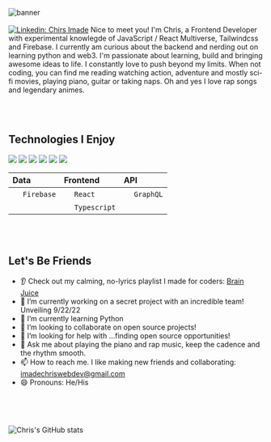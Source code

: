 ![banner](https://miro.medium.com/max/1200/1*tijYDzC59_wasLntTiBeSg.png)
<br></br>
[![Linkedin: Chirs Imade](https://img.shields.io/badge/-Chris_Imade-blue?style=flat-square&logo=Linkedin&logoColor=white&link=https://www.linkedin.com/in/chris-imade/)](https://www.linkedin.com/in/chris-imade/)
Nice to meet you! I'm Chris, a Frontend Developer with experimental knowlegde of JavaScript / React Multiverse, Tailwindcss and Firebase. I currently am curious about the backend and nerding out on learning python and web3. I'm passionate about learning, build and bringing awesome ideas to life. I constantly love to push beyond my limits. When not coding, you can find me reading watching action, adventure and mostly sci-fi movies, playing piano, guitar or taking naps. Oh and yes I love rap songs and legendary animes. 

<br></br>
## Technologies I Enjoy

<div><img src="https://img.shields.io/badge/JavaScript-323330?style=for-the-badge&logo=javascript&logoColor=F7DF1E" /> <img src="https://img.shields.io/badge/CSS3-1572B6?style=for-the-badge&logo=css3&logoColor=white" /> <img src="https://img.shields.io/badge/HTML5-E34F26?style=for-the-badge&logo=html5&logoColor=white" /> <img src="[https://img.shields.io/badge/Redux-593D88?style=for-the-badge&logo=redux&logoColor=white" /> <img src="[https://img.shields.io/badge/Tailwind_CSS-38B2AC?style=for-the-badge&logo=tailwind-css&logoColor=white" /> <img src="https://img.shields.io/badge/Tailwind_CSS-38B2AC?style=for-the-badge&logo=tailwind-css&logoColor=white" /> </div>

| Data | Frontend | API |
| :--- | :--- |:--- |
| <img width="16px" src="[https://icon2.cleanpng.com/20180609/ryh/kisspng-firebase-cloud-messaging-google-cloud-messaging-api-as-a-service-5b1bf782ac0ca2.2103995315285594907047.jpg" />  `Firebase` | <img width="16px" src="https://cdn.jsdelivr.net/gh/devicons/devicon/icons/react/react-original.svg" />  `React` | <img width="16px" src="https://cdn.jsdelivr.net/gh/devicons/devicon/icons/graphql/graphql-plain.svg" />  `GraphQL` 
| | <img width="16px" src="https://cdn.jsdelivr.net/gh/devicons/devicon/icons/typescript/typescript-original.svg" />  `Typescript` | | 

<br></br>
## Let's Be Friends
- 👂 Check out my calming, no-lyrics playlist I made for coders: [Brain Juice](https://open.spotify.com/playlist/4E9aUH5H21WFJy5deVYZT4?si=edf616c619774ca7)
- 🔭 I’m currently working on a secret project with an incredible team! Unveiling 9/22/22
- 🌱 I’m currently learning Python
- 👯 I’m looking to collaborate on open source projects!
- 🤔 I’m looking for help with ...finding open source opportunities!
- 💬 Ask me about playing the piano and rap music, keep the cadence and the rhythm smooth.
- 📫 How to reach me. I like making new friends and collaborating: imadechriswebdev@gmail.com
- 😄 Pronouns: He/His

<br></br>
##
![Chris's GitHub stats](https://github-readme-stats.vercel.app/api?username=chris-imade&show_icons=true&theme=cobalt)
